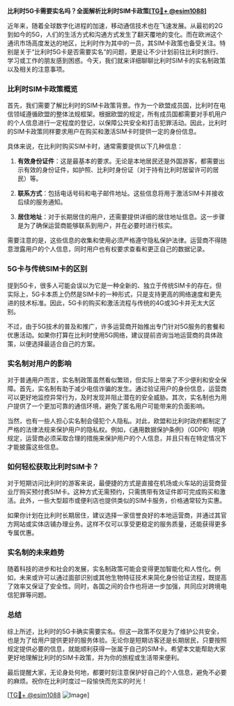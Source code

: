 **比利时5G卡需要实名吗？全面解析比利时SIM卡政策[[TG💪+ @esim1088](https://t.me/s/esim1088)]**

近年来，随着全球数字化进程的加速，移动通信技术也在飞速发展。从最初的2G到如今的5G，人们的生活方式和沟通方式发生了翻天覆地的变化。而在欧洲这个通讯市场高度发达的地区，比利时作为其中的一员，其SIM卡政策也备受关注。特别是关于“比利时5G卡是否需要实名”的问题，更是让不少计划前往比利时旅行、学习或工作的朋友感到困惑。今天，我们就来详细聊聊比利时SIM卡的实名制政策以及相关的注意事项。

### 比利时SIM卡政策概览

首先，我们需要了解比利时的SIM卡政策背景。作为一个欧盟成员国，比利时在电信领域遵循欧盟的整体法规框架。根据欧盟的规定，所有成员国都需要对手机用户的个人信息进行一定程度的登记，以保障公共安全和打击犯罪活动。因此，比利时的SIM卡政策同样要求用户在购买和激活SIM卡时提供一定的身份信息。

具体来说，在比利时购买SIM卡时，通常需要提供以下几种信息：

1. **有效身份证件**：这是最基本的要求。无论是本地居民还是外国游客，都需要出示有效的身份证件，如护照、比利时身份证（对于持有比利时居留许可的居民）等。
   
2. **联系方式**：包括电话号码和电子邮件地址。这些信息将用于激活SIM卡并接收后续的服务通知。

3. **居住地址**：对于长期居住的用户，还需要提供详细的居住地址信息。这一步骤是为了确保运营商能够联系到用户，并在必要时进行核实。

需要注意的是，这些信息的收集和使用必须严格遵守隐私保护法律。运营商不得随意泄露用户的个人信息，同时用户也有权要求查看和更正自己的数据记录。

### 5G卡与传统SIM卡的区别

提到5G卡，很多人可能会误以为它是一种全新的、独立于传统SIM卡的存在。但实际上，5G卡本质上仍然是SIM卡的一种形式，只是支持更高的网络速度和更先进的技术标准。因此，5G卡的购买和激活流程与传统的4G或3G卡并无太大区别。

不过，由于5G技术的普及和推广，许多运营商开始推出专门针对5G服务的套餐和优惠活动。如果你打算在比利时使用5G网络，建议提前咨询当地运营商的具体政策，以便选择最适合自己的方案。

### 实名制对用户的影响

对于普通用户而言，实名制政策虽然看似繁琐，但实际上带来了不少便利和安全保障。首先，实名制有助于减少电信诈骗的发生。通过验证用户的身份信息，运营商可以更好地监控异常行为，及时发现并阻止潜在的安全威胁。其次，实名制也为用户提供了一个更加可靠的通信环境，避免了匿名用户可能带来的负面影响。

当然，也有一些人担心实名制会侵犯个人隐私。对此，欧盟和比利时政府都制定了严格的法律法规来保护用户的隐私权。例如，《通用数据保护条例》（GDPR）明确规定，运营商必须采取合理的措施来保护用户的个人信息，并且只有在特定情况下才能披露这些信息。

### 如何轻松获取比利时SIM卡？

对于短期访问比利时的游客来说，最便捷的方式是直接在机场或火车站的运营商营业厅购买预付费SIM卡。这种方式无需预约，只需携带有效证件即可完成购买和激活。此外，一些大型超市或便利店也提供类似的SIM卡服务，价格通常较为实惠。

如果你计划在比利时长期居住，建议选择一家信誉良好的本地运营商，并通过其官方网站或实体店铺办理业务。这样不仅可以享受更稳定的服务质量，还能获得更多专属优惠。

### 实名制的未来趋势

随着科技的进步和社会的发展，实名制政策可能会变得更加智能化和人性化。例如，未来或许可以通过面部识别或其他生物特征技术来简化身份验证流程，既提高了效率又保证了安全性。同时，各国之间的合作也将进一步加强，共同应对跨境电信犯罪等问题。

### 总结

综上所述，比利时的5G卡确实需要实名。但这一政策不仅是为了维护公共安全，也是为了给用户提供更好的服务体验。无论你是短期访客还是长期居民，只要按照规定提供必要的信息，就能顺利获得一张属于自己的SIM卡。希望本文能帮助大家更好地理解比利时的SIM卡政策，并为你的旅程或生活带来便利。

最后提醒大家，无论身处何地，都要时刻注意保护好自己的个人信息，避免不必要的麻烦。祝你在比利时度过一段愉快而充实的时光！

[[TG💪+ @esim1088](https://t.me/s/esim1088) ![Image](https://i.postimg.cc/4NQfJmqS/Snipaste-2025-05-13-00-14-12.png)]